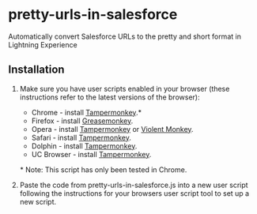 # pretty-urls-in-salesforce
Automatically convert Salesforce URLs to the pretty and short format in Lightning Experience

## Installation

1. Make sure you have user scripts enabled in your browser (these instructions refer to the latest versions of the browser):

    * Chrome - install [Tampermonkey](https://tampermonkey.net/?ext=dhdg&browser=chrome).*
    * Firefox - install [Greasemonkey](https://addons.mozilla.org/en-US/firefox/addon/greasemonkey/).
    * Opera - install [Tampermonkey](https://tampermonkey.net/?ext=dhdg&browser=opera) or [Violent Monkey](https://addons.opera.com/en/extensions/details/violent-monkey/).
    * Safari - install [Tampermonkey](https://tampermonkey.net/?ext=dhdg&browser=safari).
    * Dolphin - install [Tampermonkey](https://tampermonkey.net/?ext=dhdg&browser=dolphin).
    * UC Browser - install [Tampermonkey](https://tampermonkey.net/?ext=dhdg&browser=ucweb).

    \* Note: This script has only been tested in Chrome.
2. Paste the code from pretty-urls-in-salesforce.js into a new user script following the instructions for your browsers user script tool to set up a new script.
